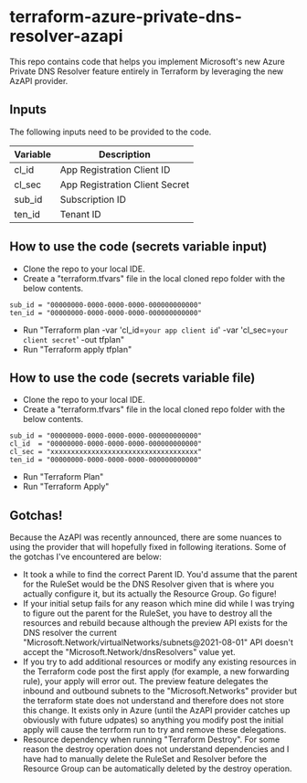 # terraform-azure-private-dns-resolver-azapi

This repo contains code that helps you implement Microsoft's new Azure Private DNS Resolver feature entirely in Terraform by leveraging the new AzAPI provider.

## Inputs

The following inputs need to be provided to the code.

| Variable | Description |
| ------ | ------ |
| cl_id | App Registration Client ID |
| cl_sec | App Registration Client Secret |
| sub_id | Subscription ID |
| ten_id | Tenant ID |

## How to use the code (secrets variable input)

- Clone the repo to your local IDE.
- Create a "terraform.tfvars" file in the local cloned repo folder with the below contents.

```hcl
sub_id = "00000000-0000-0000-0000-000000000000"
ten_id = "00000000-0000-0000-0000-000000000000"
```

- Run "Terraform plan -var 'cl_id=`your app client id`' -var 'cl_sec=`your client secret`' -out tfplan"
- Run "Terraform apply tfplan"

## How to use the code (secrets variable file)

- Clone the repo to your local IDE.
- Create a "terraform.tfvars" file in the local cloned repo folder with the below contents.
```hcl
sub_id = "00000000-0000-0000-0000-000000000000"
cl_id  = "00000000-0000-0000-0000-000000000000"
cl_sec = "xxxxxxxxxxxxxxxxxxxxxxxxxxxxxxxxxxxx"
ten_id = "00000000-0000-0000-0000-000000000000"
```
- Run "Terraform Plan"
- Run "Terraform Apply"

## Gotchas!

Because the AzAPI was recently announced, there are some nuances to using the provider that will hopefully fixed in following iterations. Some of the gotchas I've encountered are below:
- It took a while to find the correct Parent ID. You'd assume that the parent for the RuleSet would be the DNS Resolver given that is where you actually configure it, but its actually the Resource Group. Go figure!
- If your initial setup fails for any reason which mine did while I was trying to figure out the parent for the RuleSet, you have to destroy all the resources and rebuild because although the preview API exists for the DNS resolver the current "Microsoft.Network/virtualNetworks/subnets@2021-08-01" API doesn't accept the "Microsoft.Network/dnsResolvers" value yet.
- If you try to add additional resources or modify any existing resources in the Terraform code post the first apply (for example, a new forwarding rule), your apply will error out. The preview feature delegates the inbound and outbound subnets to the "Microsoft.Networks" provider but the terraform state does not understand and therefore does not store this change. It exists only in Azure (until the AzAPI provider catches up obviously with future udpates) so anything you modify post the initial apply will cause the terrform run to try and remove these delegations. 
- Resource dependency when running "Terraform Destroy". For some reason the destroy operation does not understand dependencies and I have had to manually delete the RuleSet and Resolver before the Resource Group can be automatically deleted by the destroy operation.
